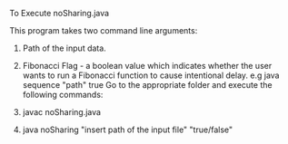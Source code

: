 To Execute noSharing.java

This program takes two command line arguments:
1. Path of the input data.
2. Fibonacci Flag - a boolean value which indicates whether the user wants to run a Fibonacci function to cause intentional delay.
    e.g java sequence "path" true 
Go to the appropriate folder and execute the following commands:

1. javac noSharing.java
2. java noSharing "insert path of the input file" "true/false"